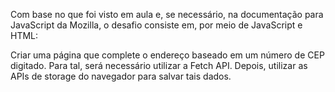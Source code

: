 Com base no que foi visto em aula e, se necessário, na documentação para JavaScript da Mozilla, o desafio consiste em, por meio de JavaScript e HTML:

Criar uma página que complete o endereço baseado em um número de CEP digitado.
Para tal, será necessário utilizar a Fetch API.
Depois, utilizar as APIs de storage do navegador para salvar tais dados.